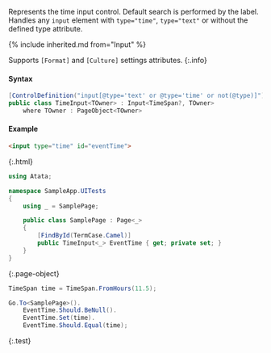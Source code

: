Represents the time input control.
Default search is performed by the label.
Handles any `input` element with `type="time"`, `type="text"` or without the defined type attribute.

{% include inherited.md from="Input" %}

Supports `[Format]` and `[Culture]` settings attributes.
{:.info}

#### Syntax

```cs
[ControlDefinition("input[@type='text' or @type='time' or not(@type)]")]
public class TimeInput<TOwner> : Input<TimeSpan?, TOwner>
    where TOwner : PageObject<TOwner>
```

#### Example

```html
<input type="time" id="eventTime">
```
{:.html}

```cs
using Atata;

namespace SampleApp.UITests
{
    using _ = SamplePage;

    public class SamplePage : Page<_>
    {
        [FindById(TermCase.Camel)]
        public TimeInput<_> EventTime { get; private set; }
    }
}
```
{:.page-object}

```cs
TimeSpan time = TimeSpan.FromHours(11.5);

Go.To<SamplePage>().
    EventTime.Should.BeNull().
    EventTime.Set(time).
    EventTime.Should.Equal(time);
```
{:.test}